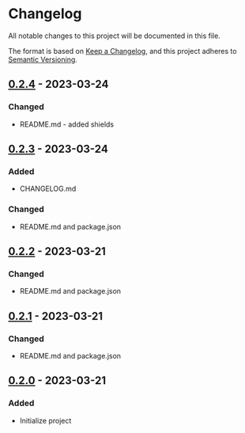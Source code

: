 # Changelog

All notable changes to this project will be documented in this file.

The format is based on [Keep a Changelog](https://keepachangelog.com/en/1.0.0/),
and this project adheres to [Semantic Versioning](https://semver.org/spec/v2.0.0.html).




## [0.2.4] - 2023-03-24

### Changed

- README.md - added shields


## [0.2.3] - 2023-03-24

### Added

- CHANGELOG.md

### Changed

- README.md and package.json


## [0.2.2] - 2023-03-21


### Changed

- README.md and package.json



## [0.2.1] - 2023-03-21


### Changed

- README.md and package.json



## [0.2.0] - 2023-03-21

### Added

- Initialize project


[0.2.4]: https://github.com/luukjuh123/techradar-component/commits/v0.2.4
[0.2.3]: https://github.com/luukjuh123/techradar-component/commits/v0.2.3
[0.2.2]: https://github.com/luukjuh123/techradar-component/commits/v0.2.2
[0.2.1]: https://github.com/luukjuh123/techradar-component/commits/v0.2.1
[0.2.0]: https://github.com/luukjuh123/techradar-component/commits/v0.2.0
